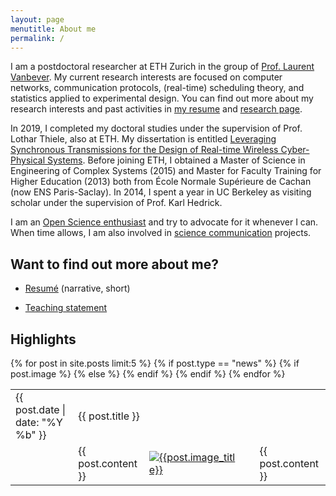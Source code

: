 ```yaml
---
layout: page
menutitle: About me
permalink: /
---
```


I am a postdoctoral researcher at ETH Zurich in the group of [Prof. Laurent Vanbever](https://nsg.ee.ethz.ch/people/laurent-vanbever/). My current research interests are focused on computer networks, communication protocols, (real-time) scheduling theory, and statistics applied to experimental design.
You can find out more about my research interests and past activities in [my resume]() and [research page](/research).

In 2019, I completed my doctoral studies under the supervision of Prof. Lothar Thiele, also at ETH. My dissertation is entitled [Leveraging Synchronous Transmissions for the Design of Real-time Wireless Cyber-Physical Systems](https://github.com/romain-jacob/doctoral-thesis). Before joining ETH, I obtained a Master of Science in Engineering of Complex Systems (2015) and Master for Faculty Training for Higher Education (2013) both from École Normale Supérieure de Cachan (now ENS Paris-Saclay). In 2014, I spent a year in UC Berkeley as visiting scholar under the supervision of Prof. Karl Hedrick.

I am an [Open Science enthusiast](https://www.romainjacob.net/pledge-to-open-science/) and try to advocate for it whenever I can. When time allows, I am also involved in [science communication](http://www.romainjacob.net/science-communication/) projects.

## Want to find out more about me?

- [Resumé](https://nbviewer.jupyter.org/github/romain-jacob/doc_public/blob/main/cv_narrative.pdf) (narrative, short)
<!-- - [Research statement](https://nbviewer.jupyter.org/github/romain-jacob/doc_public/blob/main/research.pdf) -->
- [Teaching statement](https://nbviewer.jupyter.org/github/romain-jacob/doc_public/blob/main/teaching.pdf)
<!-- - [Publications](https://nbviewer.jupyter.org/github/romain-jacob/doc_public/blob/main/publications.pdf) -->

## Highlights

<table>
{% for post in site.posts limit:5 %}
{% if post.type == "news" %}
  <tr>
      <td>
          <span class="post-meta">{{ post.date | date: "%Y %b" }}</span>
      </td>
      <td colspan="2"> 
        {{ post.title }}
      </td>
  </tr>
  <tr>
      {% if post.image %}
      <td></td>
      <td>
          {{ post.content }}
      </td>
      <td>
          <a href="{{post.image_link}}"><img src="{{post.image}}" alt="{{post.image_title}}"></a>
      </td>
      {% else %}
      <td></td>
      <td colspan="2">
          {{ post.content }}
      </td>
      {% endif %}
  </tr>
{% endif %}
{% endfor %}
</table>